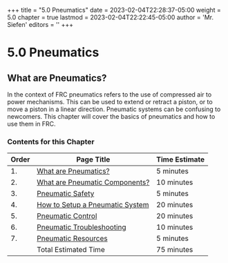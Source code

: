 +++
title = "5.0 Pneumatics"
date = 2023-02-04T22:28:37-05:00
weight = 5.0
chapter = true
lastmod = 2023-02-04T22:22:45-05:00
author = 'Mr. Siefen'
editors = ''
+++

# 5.0 Pneumatics

## What are Pneumatics?

In the context of FRC pneumatics refers to the use of compressed air to power mechanisms. This can be used to extend or retract a piston, or to move a piston in a linear direction. Pneumatic systems can be confusing to newcomers. This chapter will cover the basics of pneumatics and how to use them in FRC.

### Contents for this Chapter

| Order | Page Title | Time Estimate |
| --- | --- | --- |
| 1. | [What are Pneumatics?](/pneumatics/what-are-pneumatics/) | 5 minutes |
| 2. | [What are Pneumatic Components?](/pneumatics/pneumatic-components/) | 10 minutes |
| 3. | [Pneumatic Safety](/pneumatics/pneumatic-safety/) | 5 minutes |
| 4. | [How to Setup a Pneumatic System](/pneumatics/pneumatic-systems/) | 20 minutes |
| 5. | [Pneumatic Control](/pneumatics/pneumatic-control/) | 20 minutes |
| 6. | [Pneumatic Troubleshooting](/pneumatics/pneumatic-troubleshooting/) | 10 minutes |
| 7. | [Pneumatic Resources](/pneumatics/pneumatic-resources/) | 5 minutes |
|    | Total Estimated Time | 75 minutes |